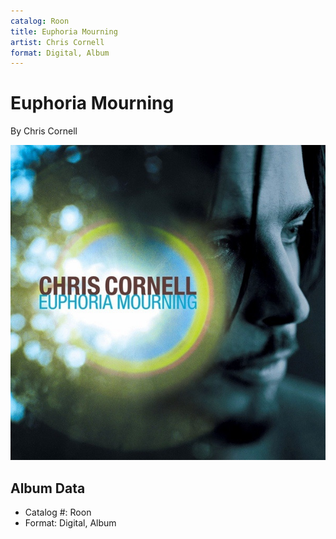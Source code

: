```yaml
---
catalog: Roon
title: Euphoria Mourning
artist: Chris Cornell
format: Digital, Album
---
```


# Euphoria Mourning

By Chris Cornell

![](../../assets/albumcovers/Chris_Cornell-Euphoria_Mourning.png)

## Album Data

- Catalog #: Roon
- Format: Digital, Album

